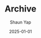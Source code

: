---
title: "Archive"
date: 2025-01-01
author: "Shaun Yap"
description: "List of content on Shaun Yap's personal website in reverse chronological order."
layout: "archives"
---